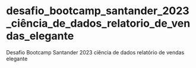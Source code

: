 # desafio_bootcamp_santander_2023_ciência_de_dados_relatorio_de_vendas_elegante
Desafio Bootcamp Santander 2023 ciência de dados relatório de vendas elegante
